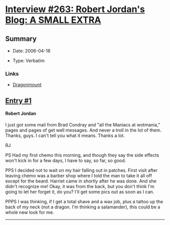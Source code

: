 # [Interview #263: Robert Jordan's Blog: A SMALL EXTRA](https://www.theoryland.com/intvmain.php?i=263)

## Summary

- Date: 2006-04-18

- Type: Verbatim

### Links

- [Dragonmount](http://www.dragonmount.com/forums/blog/4/entry-338-a-small-extra/)


## [Entry #1](https://www.theoryland.com/intvmain.php?i=263#1)

#### Robert Jordan

I just got some mail from Brad Condray and "all the Maniacs at wotmania," pages and pages of get well messages. And never a troll in the lot of them. Thanks, guys. I can't tell you what it means. Thanks a lot.

RJ

PS Had my first chemo this morning, and though they say the side effects won't kick in for a few days, I have to say, so far, so good.

PPS I decided not to wait on my hair falling out in patches. First visit after leaving chemo was a barber shop where I told the man to take it all off except for the beard. Harriet came in shortly after he was done. And she didn't recognize me! Okay, it was from the back, but you don't think I'm going to let her forget it, do you? I'll get some pics out as soon as I can.

PPPS I was thinking, if I get a total shave and a wax job, plus a tattoo up the back of my neck (not a dragon. I'm thinking a salamander), this could be a whole new look for me.


---

